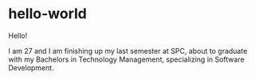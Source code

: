 # hello-world

Hello!

I am 27 and I am finishing up my last semester at SPC, about to graduate with my Bachelors in Technology Management, specializing in Software Development.
